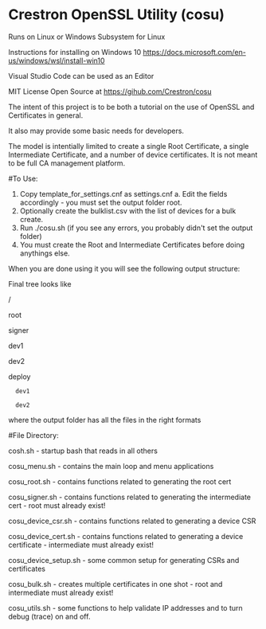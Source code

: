 # Crestron OpenSSL Utility (cosu)

Runs on Linux or Windows Subsystem for Linux

Instructions for installing on Windows 10 https://docs.microsoft.com/en-us/windows/wsl/install-win10

Visual Studio Code can be used as an Editor

MIT License Open Source at https://gihub.com/Crestron/cosu

The intent of this project is to be both a tutorial on the use of OpenSSL and Certificates in general.

It also may provide some basic needs for developers.

The model is intentially limited to create a single Root Certificate, a single Intermediate Certificate,
and a number of device certificates. It is not meant to be full CA management platform.

#To Use:

1. Copy template_for_settings.cnf as settings.cnf
    a. Edit the fields accordingly - you must set the output folder root.
2. Optionally create the bulklist.csv with the list of devices for a bulk create.
3. Run ./cosu.sh (if you see any errors, you probably didn't set the output folder)
4. You must create the Root and Intermediate Certificates before doing anythings else.


When you are done using it you will see the following output structure:

Final tree looks like

/

   root

   signer

   dev1

   dev2

   deploy

      dev1

      dev2

where the output folder has all the files in the right formats

#File Directory:

cosh.sh - startup bash that reads in all others

cosu_menu.sh - contains the main loop and menu applications

cosu_root.sh - contains functions related to generating the root cert

cosu_signer.sh - contains functions related to generating the intermediate cert - root must already exist!

cosu_device_csr.sh - contains functions related to generating a device CSR

cosu_device_cert.sh - contains functions related to generating a device certificate - intermediate must already exist!

cosu_device_setup.sh - some common setup for generating CSRs and certificates

cosu_bulk.sh - creates multiple certificates in one shot - root and intermediate must already exist!

cosu_utils.sh - some functions to help validate IP addresses and to turn debug (trace) on and off.



